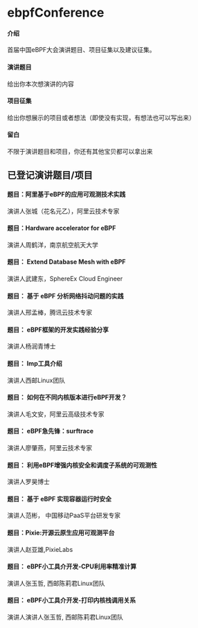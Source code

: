 # ebpfConference

#### 介绍
首届中国eBPF大会演讲题目、项目征集以及建议征集。

#### 演讲题目
给出你本次想演讲的内容


#### 项目征集
给出你想展示的项目或者想法（即使没有实现，有想法也可以写出来）

#### 留白

不限于演讲题目和项目，你还有其他宝贝都可以拿出来




## 已登记演讲题目/项目

#### 题目：阿里基于eBPF的应用可观测技术实践
演讲人张城（花名元乙），阿里云技术专家


#### 题目：Hardware accelerator for eBPF 
演讲人周鹤洋，南京航空航天大学


#### 题目： Extend Database Mesh with eBPF 
演讲人武建东，SphereEx Cloud Engineer


#### 题目： 基于 eBPF 分析网络抖动问题的实践
演讲人邢孟棒，腾讯云技术专家 


#### 题目： eBPF框架的开发实践经验分享
演讲人杨润青博士

#### 题目： lmp工具介绍
演讲人西邮Linux团队


#### 题目： 如何在不同内核版本进行eBPF开发？
演讲人毛文安，阿里云高级技术专家


#### 题目： eBPF急先锋：surftrace
演讲人廖肇燕，阿里云技术专家


#### 题目： 利用eBPF增强内核安全和调度子系统的可观测性
演讲人罗昊博士


#### 题目： 基于 eBPF 实现容器运行时安全 
演讲人范彬， 中国移动PaaS平台研发专家



#### 题目：Pixie:开源云原生应用可观测平台 
演讲人赵亚雄,PixieLabs

#### 题目： eBPF小工具介开发-CPU利用率精准计算
演讲人张玉哲, 西邮陈莉君Linux团队


#### 题目： eBPF小工具介开发-打印内核栈调用关系
演讲人演讲人张玉哲, 西邮陈莉君Linux团队 

